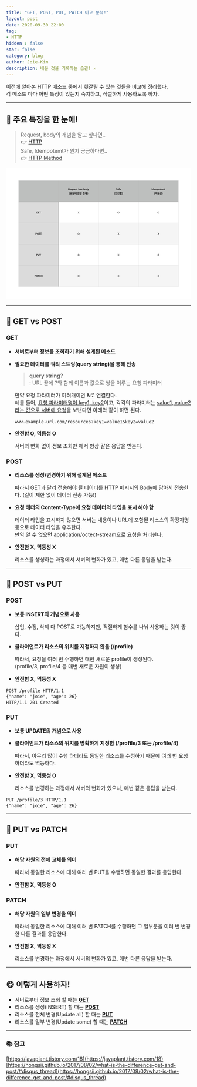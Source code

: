```yaml
---
title: "GET, POST, PUT, PATCH 비교 분석!"
layout: post
date: 2020-09-30 22:00
tag:
- HTTP
hidden : false
star: false
category: blog
author: Joie-Kim
description: 배운 것을 기록하는 습관! ✍️
---
```


이전에 알아본 HTTP 메소드 중에서 헷갈릴 수 있는 것들을 비교해 정리했다.<br>
각 메소드 마다 어떤 특징이 있는지 숙지하고, 적절하게 사용하도록 하자.

---

## 👀 주요 특징을 한 눈에!

> Request, body의 개념을 알고 싶다면..<br>
👉 [HTTP](https://joie-kim.github.io/HTTP)<br>
Safe, Idempotemt가 뭔지 궁금하다면..<br>
👉 [HTTP Method](https://joie-kim.github.io/HTTP-Method)<br>

![image](/assets/200930/HTTP-Method-02.jpeg)

---

## 🍎 GET vs POST

### GET

- **서버로부터 정보를 조회하기 위해 설계된 메소드**
- **필요한 데이터를 쿼리 스트링(query string)을 통해 전송**

    > **query string?** <br>: URL 끝에 ?와 함께 이름과 값으로 쌍을 이루는 요청 파라미터

    만약 요청 파라미터가 여러개이면 &로 연결한다.<br>
    예를 들어, <u>요청 파라미터명이 key1, key2</u>이고, 각각의 파라미터는 <u>value1, value2라는 값으로 서버에 요청</u>을 보낸다면 아래와 같이 하면 된다.

    ```
    www.example-url.com/resources?key1=value1&key2=value2
    ```

- **안전함 O, 멱등성 O**

    서버의 변화 없이 정보 조회만 해서 항상 같은 응답을 받는다.

### POST

- **리소스를 생성/변경하기 위해 설계된 메소드**

    따라서 GET과 달리 전송해야 될 데이터를 HTTP 메시지의 Body에 담아서 전송한다. (길이 제한 없이 데이터 전송 가능!)

- **요청 헤더의 Content-Type에 요청 데이터의 타입을 표시 해야 함**

    데이터 타입을 표시하지 않으면 서버는 내용이나 URL에 포함된 리소스의 확장자명 등으로 데이터 타입을 유추한다.<br>
    만약 알 수 없으면 application/octect-stream으로 요청을 처리한다.

- **안전함 X, 멱등성 X**

    리소스를 생성하는 과정에서 서버의 변화가 있고, 매번 다른 응답을 받는다.

---

## 🍊 POST vs PUT

### POST

- **보통 INSERT의 개념으로 사용**

    삽입, 수정, 삭제 다 POST로 가능하지만, 적절하게 함수를 나눠 사용하는 것이 좋다.

- **클라이언트가 리소스의 위치를 지정하지 않음 (/profile)**

    따라서, 요청을 여러 번 수행하면 매번 새로운 profile이 생성된다.<br>(profile/3, profile/4 등 매번 새로운 자원이 생성)

- **안전함 X, 멱등성 X**

```
POST /profile HTTP/1.1
{"name": "joie", "age": 26}
HTTP/1.1 201 Created
```

### PUT

- **보통 UPDATE의 개념으로 사용**
- **클라이언트가 리소스의 위치를 명확하게 지정함 (/profile/3 또는 /profile/4)**

    따라서, 아무리 많이 수행 하더라도 동일한 리소스를 수정하기 때문에 여러 번 요청 하더라도 멱등하다.

- **안전함 X, 멱등성 O**

    리소스를 변경하는 과정에서 서버의 변화가 있으나, 매번 같은 응답을 받는다.

```
PUT /profile/3 HTTP/1.1
{"name": "joie", "age": 26}
```

---

## 🍓 PUT vs PATCH

### PUT

- **해당 자원의 전체 교체를 의미**

    따라서 동일한 리소스에 대해 여러 번 PUT을 수행하면 동일한 결과를 응답한다.

- **안전함 X, 멱등성 O**

### PATCH

- **해당 자원의 일부 변경을 의미**

    따라서 동일한 리소스에 대해 여러 번 PATCH를 수행하면 그 일부분을 여러 번 변경한 다른 결과를 응답한다.

- **안전함 X, 멱등성 X**

    리소스를 변경하는 과정에서 서버의 변화가 있고, 매번 다른 응답을 받는다.

---

## 😋 이렇게 사용하자!

- 서버로부터 정보 조회 할 때는 <u><b>GET</b></u>
- 리소스를 생성(INSERT) 할 때는 <u><b>POST</b></u>
- 리소스를 전체 변경(Update all) 할 때는 <u><b>PUT</b></u>
- 리소스를 일부 변경(Update some) 할 때는 <u><b>PATCH</b></u>

---

### 📚 참고

[https://javaplant.tistory.com/18](https://javaplant.tistory.com/18)<br>
[https://hongsii.github.io/2017/08/02/what-is-the-difference-get-and-post/#disqus_thread](https://hongsii.github.io/2017/08/02/what-is-the-difference-get-and-post/#disqus_thread)